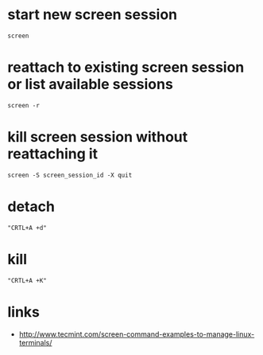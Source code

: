# start new screen session

```
screen
```

# reattach to existing screen session or list available sessions

```
screen -r
```

# kill screen session without reattaching it

```
screen -S screen_session_id -X quit
```

# detach 

```
"CRTL+A +d"
```

# kill 

```
"CRTL+A +K"
```

# links

* http://www.tecmint.com/screen-command-examples-to-manage-linux-terminals/
